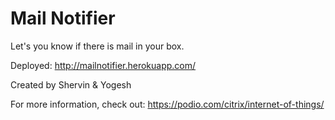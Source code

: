 Mail Notifier
==================
Let's you know if there is mail in your box.

Deployed: http://mailnotifier.herokuapp.com/

Created by Shervin & Yogesh

For more information, check out: https://podio.com/citrix/internet-of-things/